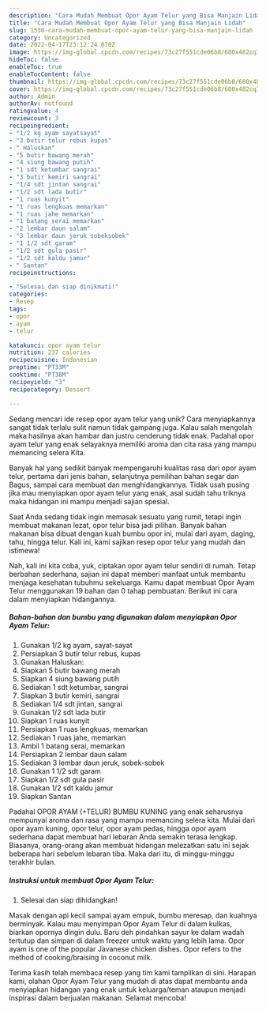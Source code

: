 ```yaml
---
description: "Cara Mudah Membuat Opor Ayam Telur yang Bisa Manjain Lidah"
title: "Cara Mudah Membuat Opor Ayam Telur yang Bisa Manjain Lidah"
slug: 1530-cara-mudah-membuat-opor-ayam-telur-yang-bisa-manjain-lidah
category: Uncategorized
date: 2022-04-17T23:12:24.070Z
image: https://img-global.cpcdn.com/recipes/73c27f551cde06b8/680x482cq70/opor-ayam-telur-foto-resep-utama.jpg
hideToc: false
enableToc: true
enableTocContent: false
thumbnail: https://img-global.cpcdn.com/recipes/73c27f551cde06b8/680x482cq70/opor-ayam-telur-foto-resep-utama.jpg
cover: https://img-global.cpcdn.com/recipes/73c27f551cde06b8/680x482cq70/opor-ayam-telur-foto-resep-utama.jpg
author: Admin
authorAv: notfound
ratingvalue: 4
reviewcount: 3
recipeingredient:
- "1/2 kg ayam sayatsayat"
- "3 butir telur rebus kupas"
- " Haluskan"
- "5 butir bawang merah"
- "4 siung bawang putih"
- "1 sdt ketumbar sangrai"
- "3 butir kemiri sangrai"
- "1/4 sdt jintan sangrai"
- "1/2 sdt lada butir"
- "1 ruas kunyit"
- "1 ruas lengkuas memarkan"
- "1 ruas jahe memarkan"
- "1 batang serai memarkan"
- "2 lembar daun salam"
- "3 lembar daun jeruk sobeksobek"
- "1 1/2 sdt garam"
- "1/2 sdt gula pasir"
- "1/2 sdt kaldu jamur"
- " Santan"
recipeinstructions:

- "Selesai dan siap dinikmati!"
categories:
- Resep
tags:
- opor
- ayam
- telur

katakunci: opor ayam telur 
nutrition: 237 calories
recipecuisine: Indonesian
preptime: "PT33M"
cooktime: "PT38M"
recipeyield: "3"
recipecategory: Dessert

---
```





Sedang mencari ide resep opor ayam telur yang unik? Cara menyiapkannya sangat tidak terlalu sulit namun tidak gampang juga. Kalau salah mengolah maka hasilnya akan hambar dan justru cenderung tidak enak. Padahal opor ayam telur yang enak selayaknya memiliki aroma dan cita rasa yang mampu memancing selera Kita.





Banyak hal yang sedikit banyak mempengaruhi kualitas rasa dari opor ayam telur, pertama dari jenis bahan, selanjutnya pemilihan bahan segar dan Bagus, sampai cara membuat dan menghidangkannya. Tidak usah pusing jika mau menyiapkan opor ayam telur yang enak,      asal sudah tahu triknya maka hidangan ini mampu menjadi sajian spesial.














Saat Anda sedang tidak ingin memasak sesuatu yang rumit, tetapi ingin membuat makanan lezat, opor telur bisa jadi pilihan. Banyak bahan makanan bisa dibuat dengan kuah bumbu opor ini, mulai dari ayam, daging, tahu, hingga telur. Kali ini, kami sajikan resep opor telur yang mudah dan istimewa!






Nah, kali ini kita coba, yuk, ciptakan opor ayam telur sendiri di rumah. Tetap berbahan sederhana, sajian ini dapat memberi manfaat untuk membantu menjaga kesehatan tubuhmu sekeluarga. Kamu dapat membuat Opor Ayam Telur menggunakan 19 bahan dan 0 tahap pembuatan. Berikut ini cara dalam menyiapkan hidangannya.

<!--inarticleads1-->

##### Bahan-bahan dan bumbu yang digunakan dalam menyiapkan Opor Ayam Telur:

1. Gunakan 1/2 kg ayam, sayat-sayat
1. Persiapkan 3 butir telur rebus, kupas
1. Gunakan  Haluskan:
1. Siapkan 5 butir bawang merah
1. Siapkan 4 siung bawang putih
1. Sediakan 1 sdt ketumbar, sangrai
1. Siapkan 3 butir kemiri, sangrai
1. Sediakan 1/4 sdt jintan, sangrai
1. Gunakan 1/2 sdt lada butir
1. Siapkan 1 ruas kunyit
1. Persiapkan 1 ruas lengkuas, memarkan
1. Sediakan 1 ruas jahe, memarkan
1. Ambil 1 batang serai, memarkan
1. Persiapkan 2 lembar daun salam
1. Sediakan 3 lembar daun jeruk, sobek-sobek
1. Gunakan 1 1/2 sdt garam
1. Siapkan 1/2 sdt gula pasir
1. Gunakan 1/2 sdt kaldu jamur
1. Siapkan  Santan


Padahal OPOR AYAM (+TELUR) BUMBU KUNING yang enak seharusnya mempunyai aroma dan rasa yang mampu memancing selera kita. Mulai dari opor ayam kuning, opor telur, opor ayam pedas, hingga opor ayam sederhana dapat membuat hari lebaran Anda semakin terasa lengkap. Biasanya, orang-orang akan membuat hidangan melezatkan satu ini sejak beberapa hari sebelum lebaran tiba. Maka dari itu, di minggu-minggu terakhir bulan. 

<!--inarticleads2-->

##### Instruksi untuk membuat Opor Ayam Telur:


1. Selesai dan siap dihidangkan!

Masak dengan api kecil sampai ayam empuk, bumbu meresap, dan kuahnya berminyak. Kalau mau menyimpan Opor Ayam Telur di dalam kulkas, biarkan opornya dingin dulu. Baru deh pindahkan sayur ke dalam wadah tertutup dan simpan di dalam freezer untuk waktu yang lebih lama. Opor ayam is one of the popular Javanese chicken dishes. Opor refers to the method of cooking/braising in coconut milk. 

Terima kasih telah membaca resep yang tim kami tampilkan di sini. Harapan kami, olahan Opor Ayam Telur yang mudah di atas dapat membantu anda menyiapkan hidangan yang enak untuk keluarga/teman ataupun menjadi inspirasi dalam berjualan makanan. Selamat mencoba!
